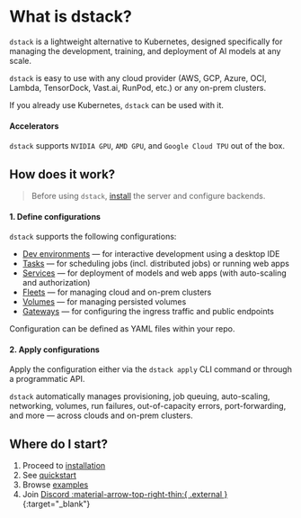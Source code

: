 # What is dstack?

`dstack` is a lightweight alternative to Kubernetes, designed specifically for managing the development, training, and
deployment of AI models at any scale.

`dstack` is easy to use with any cloud provider (AWS, GCP, Azure, OCI, Lambda, TensorDock, Vast.ai, RunPod, etc.) or
any on-prem clusters.

If you already use Kubernetes, `dstack` can be used with it.

#### Accelerators

`dstack` supports `NVIDIA GPU`, `AMD GPU`, and `Google Cloud TPU` out of the box.

## How does it work?

> Before using `dstack`, [install](installation/index.md) the server and configure backends.

#### 1. Define configurations

`dstack` supports the following configurations:
   
* [Dev environments](dev-environments.md) &mdash; for interactive development using a desktop IDE
* [Tasks](tasks.md) &mdash; for scheduling jobs (incl. distributed jobs) or running web apps
* [Services](services.md) &mdash; for deployment of models and web apps (with auto-scaling and authorization)
* [Fleets](fleets.md) &mdash; for managing cloud and on-prem clusters
* [Volumes](concepts/volumes.md) &mdash; for managing persisted volumes
* [Gateways](concepts/volumes.md) &mdash; for configuring the ingress traffic and public endpoints

Configuration can be defined as YAML files within your repo.

#### 2. Apply configurations

Apply the configuration either via the `dstack apply` CLI command or through a programmatic API.

`dstack` automatically manages provisioning, job queuing, auto-scaling, networking, volumes, run failures,
out-of-capacity errors, port-forwarding, and more &mdash; across clouds and on-prem clusters.

## Where do I start?

1. Proceed to [installation](installation/index.md)
2. See [quickstart](quickstart.md)
3. Browse [examples](/docs/examples)
4. Join [Discord :material-arrow-top-right-thin:{ .external }](https://discord.gg/u8SmfwPpMd){:target="_blank"}